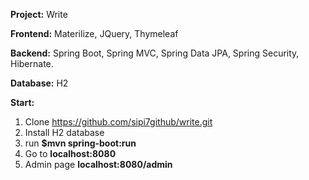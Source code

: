 **Project:** Write

**Frontend:** Materilize, JQuery, Thymeleaf

**Backend:** Spring Boot, Spring MVC, Spring Data JPA, Spring Security, Hibernate.

**Database:** H2

**Start:**
1. Clone https://github.com/sipi7github/write.git
2. Install H2 database
3. run **$mvn spring-boot:run**
4. Go to **localhost:8080**
5. Admin page **localhost:8080/admin**
